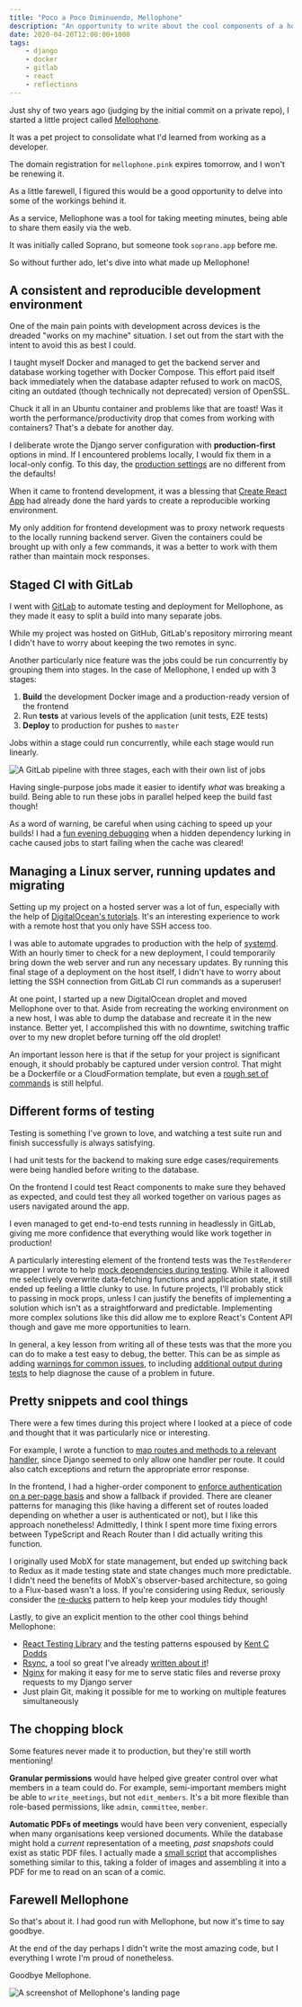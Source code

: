 ```yaml
---
title: "Poco a Poco Diminuendo, Mellophone"
description: "An opportunity to write about the cool components of a hobby project"
date: 2020-04-20T12:00:00+1000
tags:
    - django
    - docker
    - gitlab
    - react
    - reflections
---
```


Just shy of two years ago (judging by the initial commit on a private repo), I started a little project called [Mellophone](https://github.com/nchlswhttkr/mellophone).

It was a pet project to consolidate what I'd learned from working as a developer.

The domain registration for `mellophone.pink` expires tomorrow, and I won't be renewing it.

As a little farewell, I figured this would be a good opportunity to delve into some of the workings behind it.

<!--more-->

As a service, Mellophone was a tool for taking meeting minutes, being able to share them easily via the web.

It was initially called Soprano, but someone took `soprano.app` before me.

So without further ado, let's dive into what made up Mellophone!

## A consistent and reproducible development environment

One of the main pain points with development across devices is the dreaded "works on my machine" situation. I set out from the start with the intent to avoid this as best I could.

I taught myself Docker and managed to get the backend server and database working together with Docker Compose. This effort paid itself back immediately when the database adapter refused to work on macOS, citing an outdated (though technically not deprecated) version of OpenSSL.

Chuck it all in an Ubuntu container and problems like that are toast! Was it worth the performance/productivity drop that comes from working with containers? That's a debate for another day.

I deliberate wrote the Django server configuration with **production-first** options in mind. If I encountered problems locally, I would fix them in a local-only config. To this day, the [production settings](https://github.com/nchlswhttkr/mellophone/blob/master/mellophone/mellophone/settings_production.py) are no different from the defaults!

When it came to frontend development, it was a blessing that [Create React App](https://create-react-app.dev) had already done the hard yards to create a reproducible working environment.

My only addition for frontend development was to proxy network requests to the locally running backend server. Given the containers could be brought up with only a few commands, it was a better to work with them rather than maintain mock responses.

## Staged CI with GitLab

I went with [GitLab](https://gitlab.com) to automate testing and deployment for Mellophone, as they made it easy to split a build into many separate jobs.

While my project was hosted on GitHub, GitLab's repository mirroring meant I didn't have to worry about keeping the two remotes in sync.

Another particularly nice feature was the jobs could be run concurrently by grouping them into stages. In the case of Mellophone, I ended up with 3 stages:

1. **Build** the development Docker image and a production-ready version of the frontend
1. Run **tests** at various levels of the application (unit tests, E2E tests)
1. **Deploy** to production for pushes to `master`

Jobs within a stage could run concurrently, while each stage would run linearly.

![A GitLab pipeline with three stages, each with their own list of jobs](./gitlab-staged-pipeline.png)

Having single-purpose jobs made it easier to identify _what_ was breaking a build. Being able to run these jobs in parallel helped keep the build fast though!

As a word of warning, be careful when using caching to speed up your builds! I had a [fun evening debugging](https://github.com/nchlswhttkr/mellophone/commit/68df093cf96fcc0f5560db3729656f03bd747923) when a hidden dependency lurking in cache caused jobs to start failing when the cache was cleared!

## Managing a Linux server, running updates and migrating

Setting up my project on a hosted server was a lot of fun, especially with the help of [DigitalOcean's tutorials](https://www.digitalocean.com/community/tutorials/how-to-set-up-django-with-postgres-nginx-and-gunicorn-on-ubuntu-18-04). It's an interesting experience to work with a remote host that you only have SSH access too.

I was able to automate upgrades to production with the help of [systemd](https://github.com/systemd/systemd). With an hourly timer to check for a new deployment, I could temporarily bring down the web server and run any necessary updates. By running this final stage of a deployment on the host itself, I didn't have to worry about letting the SSH connection from GitLab CI run commands as a superuser!

At one point, I started up a new DigitalOcean droplet and moved Mellophone over to that. Aside from recreating the working environment on a new host, I was able to dump the database and recreate it in the new instance. Better yet, I accomplished this with no downtime, switching traffic over to my new droplet before turning off the old droplet!

An important lesson here is that if the setup for your project is significant enough, it should probably be captured under version control. That might be a Dockerfile or a CloudFormation template, but even a [rough set of commands](https://github.com/nchlswhttkr/mellophone/blob/master/scripts/set-up-mellophone.sh) is still helpful.

## Different forms of testing

Testing is something I've grown to love, and watching a test suite run and finish successfully is always satisfying.

I had unit tests for the backend to making sure edge cases/requirements were being handled before writing to the database.

On the frontend I could test React components to make sure they behaved as expected, and could test they all worked together on various pages as users navigated around the app.

I even managed to get end-to-end tests running in headlessly in GitLab, giving me more confidence that everything would like work together in production!

A particularly interesting element of the frontend tests was the `TestRenderer` wrapper I wrote to help [mock dependencies during testing](https://github.com/nchlswhttkr/mellophone/blob/master/mellophone/frontend/src/utils/TestRenderer.tsx). While it allowed me selectively overwrite data-fetching functions and application state, it still ended up feeling a little clunky to use. In future projects, I'll probably stick to passing in mock props, unless I can justify the benefits of implementing a solution which isn't as a straightforward and predictable. Implementing more complex solutions like this did allow me to explore React's Content API though and gave me more opportunities to learn.

In general, a key lesson from writing all of these tests was that the more you can do to make a test easy to debug, the better. This can be as simple as adding [warnings for common issues](https://github.com/nchlswhttkr/mellophone/blob/master/mellophone/frontend/src/setupTests.js#L4), to including [additional output during tests](https://github.com/nchlswhttkr/mellophone/blob/master/mellophone/e2e.py#L40) to help diagnose the cause of a problem in future.

## Pretty snippets and cool things

There were a few times during this project where I looked at a piece of code and thought that it was particularly nice or interesting.

For example, I wrote a function to [map routes and methods to a relevant handler](https://github.com/nchlswhttkr/mellophone/blob/master/mellophone/backend/urls.py#L27), since Django seemed to only allow one handler per route. It could also catch exceptions and return the appropriate error response.

In the frontend, I had a higher-order component to [enforce authentication on a per-page basis](https://github.com/nchlswhttkr/mellophone/blob/master/mellophone/frontend/src/utils/requireAuthentication.tsx) and show a fallback if provided. There are cleaner patterns for managing this (like having a different set of routes loaded depending on whether a user is authenticated or not), but I like this approach nonetheless! Admittedly, I think I spent more time fixing errors between TypeScript and Reach Router than I did actually writing this function.

I originally used MobX for state management, but ended up switching back to Redux as it made testing state and state changes much more predictable. I didn't need the benefits of MobX's observer-based architecture, so going to a Flux-based wasn't a loss. If you're considering using Redux, seriously consider the [re-ducks](https://github.com/erikras/ducks-modular-redux) pattern to help keep your modules tidy though!

Lastly, to give an explicit mention to the other cool things behind Mellophone:

-   [React Testing Library](https://github.com/testing-library/react-testing-library) and the testing patterns espoused by [Kent C Dodds](https://kentcdodds.com)
-   [Rsync](https://rsync.samba.org/), a tool so great I've already [written about it](/blog/a-pretty-little-bit-of-rsync/)!
-   [Nginx](https://nginx.org/en/) for making it easy for me to serve static files and reverse proxy requests to my Django server
-   Just plain Git, making it possible for me to working on multiple features simultaneously

## The chopping block

Some features never made it to production, but they're still worth mentioning!

**Granular permissions** would have helped give greater control over what members in a team could do. For example, semi-important members might be able to `write_meetings`, but not `edit_members`. It's a bit more flexible than role-based permissions, like `admin`, `committee`, `member`.

**Automatic PDFs of meetings** would have been very convenient, especially when many organisations keep versioned documents. While the database might hold a _current_ representation of a meeting, _past snapshots_ could exist as static PDF files. I actually made a [small script](https://gist.github.com/nchlswhttkr/f0cec08eedb4d8482ef92829a9a5c1b9) that accomplishes something similar to this, taking a folder of images and assembling it into a PDF for me to read on an scan of a comic.

## Farewell Mellophone

So that's about it. I had good run with Mellophone, but now it's time to say goodbye.

At the end of the day perhaps I didn't write the most amazing code, but I everything I wrote I'm proud of nonetheless.

Goodbye Mellophone.

![A screenshot of Mellophone's landing page](./mellophone.png)
